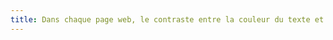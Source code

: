 ```yaml
---
title: Dans chaque page web, le contraste entre la couleur du texte et la couleur de son arrière-plan est-il suffisamment élevé (hors cas particuliers) ?
---
```

